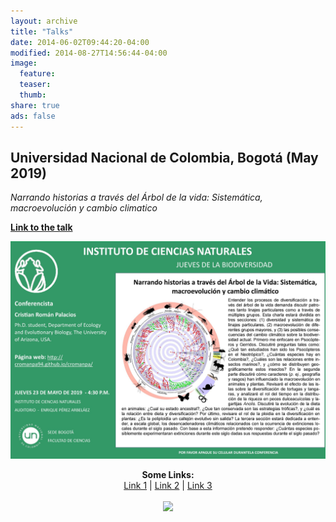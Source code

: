 ```yaml
---
layout: archive
title: "Talks"
date: 2014-06-02T09:44:20-04:00
modified: 2014-08-27T14:56:44-04:00
image:
  feature:
  teaser:
  thumb:
share: true
ads: false
---
```


## Universidad Nacional de Colombia, Bogotá (May 2019)

*Narrando historias a través del Árbol de la vida: Sistemática, macroevolución y cambio climatico*

  [**Link to the talk**](https://www.youtube.com/watch?v=lwHcw65gxI0)

![Flyer_ICN](ICN_Talk_2019.jpg)



<p align="center">
  <b>Some Links:</b><br>
  <a href="#">Link 1</a> |
  <a href="#">Link 2</a> |
  <a href="#">Link 3</a>
  <br><br>
  <img src="http://s.4cdn.org/image/title/105.gif">
</p>
